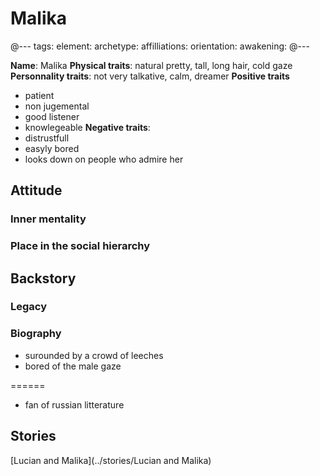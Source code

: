 # Malika

@---
tags:
element:
archetype:
affilliations:
orientation:
awakening:
@---

**Name**: Malika
**Physical traits**: natural pretty, tall, long hair, cold gaze
**Personnality traits**: not very talkative, calm, dreamer
**Positive traits**
 * patient
 * non jugemental
 * good listener
 * knowlegeable
**Negative traits**:
 * distrustfull
 * easyly bored
 * looks down on people who admire her

## Attitude
### Inner mentality
### Place in the social hierarchy

## Backstory
### Legacy
### Biography
* surounded by a crowd of leeches
* bored of the male gaze

======
* fan of russian litterature



## Stories
[Lucian and Malika](../stories/Lucian and Malika)


